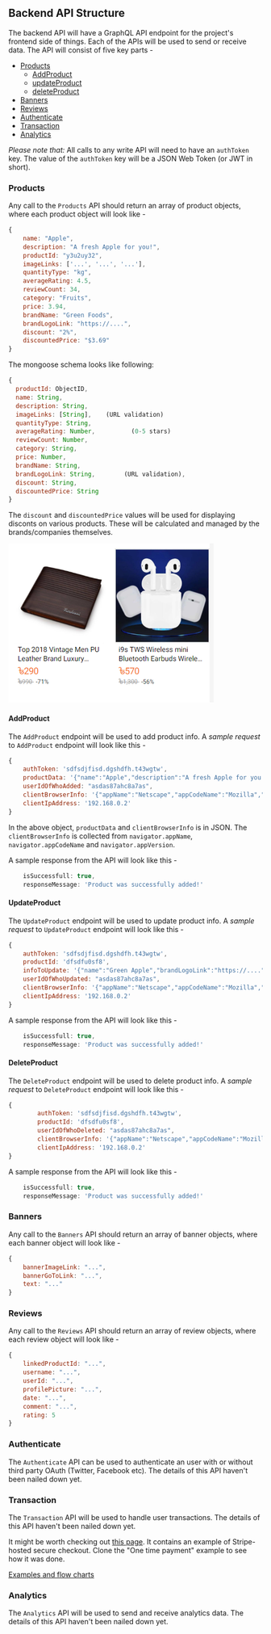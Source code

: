 ## Backend API Structure

The backend API will have a GraphQL API endpoint for the project's frontend side of things. Each of the APIs will be used to send or receive data. The API will consist of five key parts -

- [Products](#products)
  - [AddProduct](#AddProduct)
  - [updateProduct](#updateProduct)
  - [deleteProduct](#deleteProduct)
- [Banners](#banners)
- [Reviews](#Reviews)
- [Authenticate](#Authenticate)
- [Transaction](#transaction)
- [Analytics](#Analytics)

_Please note that:_ All calls to any write API will need to have an `authToken` key. The value of the `authToken` key will be a JSON Web Token (or JWT in short).

### Products

Any call to the `Products` API should return an array of product objects, where each product object will look like -

```js
{
    name: "Apple",
    description: "A fresh Apple for you!",
    productId: "y3u2uy32",
    imageLinks: ['...', '...', '...'],
    quantityType: "kg",
    averageRating: 4.5,
    reviewCount: 34,
    category: "Fruits",
    price: 3.94,
    brandName: "Green Foods",
    brandLogoLink: "https://....",
    discount: "2%",
    discountedPrice: "$3.69"
}
```

The mongoose schema looks like following:

```js
{
  productId: ObjectID,
  name: String,
  description: String,
  imageLinks: [String],    (URL validation)
  quantityType: String,
  averageRating: Number,          (0-5 stars)
  reviewCount: Number,
  category: String,
  price: Number,
  brandName: String,
  brandLogoLink: String,        (URL validation),
  discount: String,
  discountedPrice: String
}
```

The `discount` and `discountedPrice` values will be used for displaying disconts on various products. These will be calculated and managed by the brands/companies themselves.

![PNG - Discount Card Demo](DOC_IMG/discount-card-example.png)

#### AddProduct

The `AddProduct` endpoint will be used to add product info. A _sample request_ to
`AddProduct` endpoint will look like this -

```js
{
    authToken: 'sdfsdjfisd.dgshdfh.t43wgtw',
    productData: '{"name":"Apple","description":"A fresh Apple for you!",       "productId":"y3u2uy32","imageLinks":["...","...","..."],"quantityType":"kg","averageRating":4.5,"reviewCount":34,"category":"Fruits","price":3.94,"brandName":"Green Foods","brandLogoLink":"https://....","discount":"2%","discountedPrice":"$3.69"}',
    userIdOfWhoAdded: "asdas87ahc8a7as",
    clientBrowserInfo: '{"appName":"Netscape","appCodeName":"Mozilla","appVersion":"5.0 (Windows NT 10.0; Win64; x64) AppleWebKit/537.36 (KHTML, like Gecko) Chrome/83.0.4103.116 Safari/537.36"}',
    clientIpAddress: '192.168.0.2'
}
```

In the above object, `productData` and `clientBrowserInfo` is in JSON. The `clientBrowserInfo` is collected from `navigator.appName`, `navigator.appCodeName` and `navigator.appVersion`.

A sample response from the API will look like this -

```js
    isSuccessfull: true,
    responseMessage: 'Product was successfully added!'
```

#### UpdateProduct

The `UpdateProduct` endpoint will be used to update product info. A _sample request_ to
`UpdateProduct` endpoint will look like this -

```js
{
    authToken: 'sdfsdjfisd.dgshdfh.t43wgtw',
    productId: 'dfsdfu0sf8',
    infoToUpdate: '{"name":"Green Apple","brandLogoLink":"https://....","discount":"8%","discountedPrice":"$8.69"}',
    userIdOfWhoUpdated: "asdas87ahc8a7as",
    clientBrowserInfo: '{"appName":"Netscape","appCodeName":"Mozilla","appVersion":"5.0 (Windows NT 10.0; Win64; x64) AppleWebKit/537.36 (KHTML, like Gecko) Chrome/83.0.4103.116 Safari/537.36"}',
    clientIpAddress: '192.168.0.2'
}
```

A sample response from the API will look like this -

```js
    isSuccessfull: true,
    responseMessage: 'Product was successfully added!'
```

#### DeleteProduct

The `DeleteProduct` endpoint will be used to delete product info. A _sample request_ to
`DeleteProduct` endpoint will look like this -

```js
{
        authToken: 'sdfsdjfisd.dgshdfh.t43wgtw',
        productId: 'dfsdfu0sf8',
        userIdOfWhoDeleted: "asdas87ahc8a7as",
        clientBrowserInfo: '{"appName":"Netscape","appCodeName":"Mozilla","appVersion":"5.0 (Windows NT 10.0; Win64; x64) AppleWebKit/537.36 (KHTML, like Gecko) Chrome/83.0.4103.116 Safari/537.36"}',
        clientIpAddress: '192.168.0.2'
}
```

A sample response from the API will look like this -

```js
    isSuccessfull: true,
    responseMessage: 'Product was successfully added!'
```

### Banners

Any call to the `Banners` API should return an array of banner objects, where each banner object will look like -

```js
{
    bannerImageLink: "...",
    bannerGoToLink: "...",
    text: "..."
}
```

### Reviews

Any call to the `Reviews` API should return an array of review objects, where each review object will look like -

```js
{
    linkedProductId: "...",
    username: "...",
    userId: "...",
    profilePicture: "...",
    date: "...",
    comment: "...",
    rating: 5
}
```

### Authenticate

The `Authenticate` API can be used to authenticate an user with or without third party OAuth (Twitter, Facebook etc). The details of this API haven't been nailed down yet.

### Transaction

The `Transaction` API will be used to handle user transactions. The details of this API haven't been nailed down yet.

It might be worth checking out [this page](https://stripe.com/docs/payments/checkout). It contains an example of Stripe-hosted secure checkout. Clone the "One time payment" example to see how it was done.

[Examples and flow charts](https://github.com/stripe-samples/checkout-one-time-payments/blob/master/README.md)

### Analytics

The `Analytics` API will be used to send and receive analytics data. The details of this API haven't been nailed down yet.
